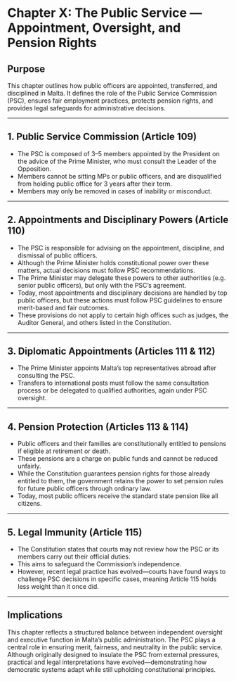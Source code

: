 # Chapter X: The Public Service — Appointment, Oversight, and Pension Rights

## Purpose

This chapter outlines how public officers are appointed, transferred, and disciplined in Malta. It defines the role of the Public Service Commission (PSC), ensures fair employment practices, protects pension rights, and provides legal safeguards for administrative decisions.

---

## 1. Public Service Commission (Article 109)

- The PSC is composed of 3–5 members appointed by the President on the advice of the Prime Minister, who must consult the Leader of the Opposition.
- Members cannot be sitting MPs or public officers, and are disqualified from holding public office for 3 years after their term.
- Members may only be removed in cases of inability or misconduct.

---

## 2. Appointments and Disciplinary Powers (Article 110)

- The PSC is responsible for advising on the appointment, discipline, and dismissal of public officers.
- Although the Prime Minister holds constitutional power over these matters, actual decisions must follow PSC recommendations.
- The Prime Minister may delegate these powers to other authorities (e.g. senior public officers), but only with the PSC’s agreement.
- Today, most appointments and disciplinary decisions are handled by top public officers, but these actions must follow PSC guidelines to ensure merit-based and fair outcomes.
- These provisions do not apply to certain high offices such as judges, the Auditor General, and others listed in the Constitution.

---

## 3. Diplomatic Appointments (Articles 111 & 112)

- The Prime Minister appoints Malta’s top representatives abroad after consulting the PSC.
- Transfers to international posts must follow the same consultation process or be delegated to qualified authorities, again under PSC oversight.

---

## 4. Pension Protection (Articles 113 & 114)

- Public officers and their families are constitutionally entitled to pensions if eligible at retirement or death.
- These pensions are a charge on public funds and cannot be reduced unfairly.
- While the Constitution guarantees pension rights for those already entitled to them, the government retains the power to set pension rules for future public officers through ordinary law.
- Today, most public officers receive the standard state pension like all citizens.

---

## 5. Legal Immunity (Article 115)

- The Constitution states that courts may not review how the PSC or its members carry out their official duties.
- This aims to safeguard the Commission’s independence.
- However, recent legal practice has evolved—courts have found ways to challenge PSC decisions in specific cases, meaning Article 115 holds less weight than it once did.

---

## Implications

This chapter reflects a structured balance between independent oversight and executive function in Malta’s public administration. The PSC plays a central role in ensuring merit, fairness, and neutrality in the public service. Although originally designed to insulate the PSC from external pressures, practical and legal interpretations have evolved—demonstrating how democratic systems adapt while still upholding constitutional principles.
